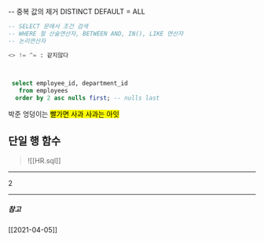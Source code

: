 -- 중복 값의 제거 DISTINCT
DEFAULT = ALL

```sql
-- SELECT 문에서 조건 검색
-- WHERE 절 산술연산자, BETWEEN AND, IN(), LIKE 연산자
-- 논리연산자
```

```sql
<> != ^= : 같지않다

```


```sql

 
 select employee_id, department_id
   from employees
  order by 2 asc nulls first; -- nulls last


```

박준 엉덩이는 <mark class='yellow'>빨가면 사과 사과는 아잇</mark>


## 단일 행 함수
> ![[HR.sql]]
---

2

---
##### 참고
[[2021-04-05]]